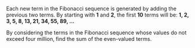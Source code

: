 Each new term in the Fibonacci sequence is generated by adding the previous two terms. By starting with **1** and **2**, the first **10** terms will be:
**1, 2, 3, 5, 8, 13, 21, 34, 55, 89, ...**</p>
<p>By considering the terms in the Fibonacci sequence whose values do not exceed four million, find the sum of the even-valued terms.</p>

